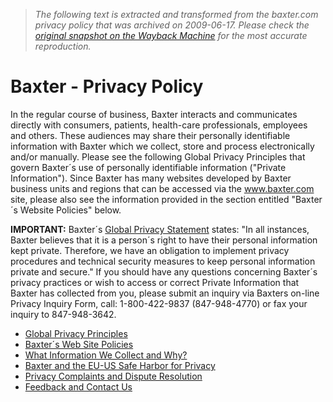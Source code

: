 > *The following text is extracted and transformed from the baxter.com privacy policy that was archived on 2009-06-17. Please check the [original snapshot on the Wayback Machine](https://web.archive.org/web/20090617061451id_/http%3A//www.baxter.com/information/privacy) for the most accurate reproduction.*

# Baxter - Privacy Policy

In the regular course of business, Baxter interacts and communicates directly with consumers, patients, health-care professionals, employees and others. These audiences may share their personally identifiable information with Baxter which we collect, store and process electronically and/or manually. Please see the following Global Privacy Principles that govern Baxter´s use of personally identifiable information ("Private Information"). Since Baxter has many websites developed by Baxter business units and regions that can be accessed via the www.baxter.com site, please also see the information provided in the section entitled "Baxter´s Website Policies" below.

**IMPORTANT:** Baxter´s [Global Privacy Statement](https://web.archive.org/web/20090617061451id_/http://www.baxter.com/information/privacy/privacystatement_v2_0505.pdf) states: "In all instances, Baxter believes that it is a person´s right to have their personal information kept private. Therefore, we have an obligation to implement privacy procedures and technical security measures to keep personal information private and secure." If you should have any questions concerning Baxter´s privacy practices or wish to access or correct Private Information that Baxter has collected from you, please submit an inquiry via Baxters on-line Privacy Inquiry Form, call: 1-800-422-9837 (847-948-4770) or fax your inquiry to 847-948-3642.

  * [Global Privacy Principles](https://web.archive.org/web/20090617061451id_/http://www.baxter.com/information/privacy/principles.html)
  * [Baxter´s Web Site Policies](https://web.archive.org/web/20090617061451id_/http://www.baxter.com/information/privacy/policies.html)
  * [What Information We Collect and Why?](https://web.archive.org/web/20090617061451id_/http://www.baxter.com/information/privacy/cookies.html)
  * [Baxter and the EU-US Safe Harbor for Privacy](https://web.archive.org/web/20090617061451id_/http://www.baxter.com/information/privacy/safe_harbor.html)
  * [Privacy Complaints and Dispute Resolution](https://www.baxter.com/information/privacy/privacy_feedback.html)
  * [Feedback and Contact Us](https://www.baxter.com/about_baxter/contact_us/index.html)


